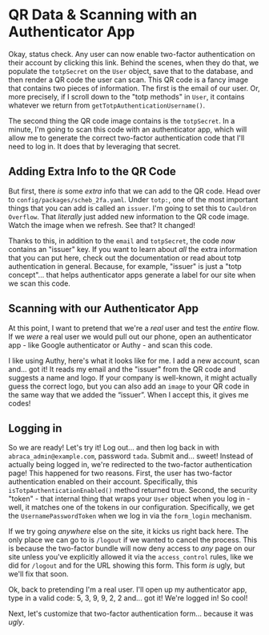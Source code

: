 # QR Data & Scanning with an Authenticator App

Okay, status check. Any user can now enable two-factor authentication on their
account by clicking this link. Behind the scenes, when they do that, we populate
the `totpSecret` on the `User` object, save that to the database, and then render
a QR code the user can scan. This QR code is a fancy image that
contains two pieces of information. The first is the email of our user. Or, more
precisely, if I scroll down to the "totp methods" in `User`, it contains whatever
we return from `getTotpAuthenticationUsername()`.

The second thing the QR code image contains is the `totpSecret`. In a minute, I'm
going to scan this code with an authenticator app, which will allow me to generate
the correct two-factor authentication code that I'll need to log in. It does that
by leveraging that secret.

## Adding Extra Info to the QR Code

But first, there *is* some *extra* info that we can add to the QR code. Head over
to `config/packages/scheb_2fa.yaml`. Under `totp:`, one of the most important things
that you can add is called an `issuer`. I'm going to set this to `Cauldron Overflow`.
That *literally* just added new information to the QR code image. Watch the image
when we refresh. See that? It changed!

Thanks to this, in addition to the `email` and `totpSecret`, the code *now*
contains an "issuer" key. If you want to learn about *all* the extra information
that you can put here, check out the documentation or read about totp authentication
in general. Because, for example, "issuer" is just a "totp concept"... that helps
authenticator apps generate a label for our site when we scan this code.

## Scanning with our Authenticator App

At this point, I want to pretend that we're a *real* user and test the *entire* flow. If
we *were* a real user we would pull out our phone, open an
authenticator app - like Google authenticator or Authy - and scan this code.

I like using Authy, here's what it looks like for me. I add a new account,
scan and... got it! It reads my email and the "issuer" from the QR code and
suggests a name and logo. If your company is well-known, it might actually
guess the correct logo, but you can also add an `image` to your QR code in the
same way that we added the “issuer”. When I accept this, it gives me codes!

## Logging in

So we are ready! Let's try it! Log out... and then log back in with
`abraca_admin@example.com`, password `tada`. Submit and... sweet! Instead of
actually being logged in, we're redirected to the two-factor authentication
page! This happened for two reasons. First, the user has two-factor authentication
enabled on their account. Specifically, this `isTotpAuthenticationEnabled()` method
returned true. Second, the security "token" - that internal thing that wraps your
`User` object when you log in - well, it matches one of the tokens in our configuration.
Specifically, we get the `UsernamePasswordToken` when we log in via the `form_login`
mechanism.

If we try going *anywhere* else on the site, it kicks us right back here. The
only place we can go to is `/logout` if we wanted to cancel the process. This is
because the two-factor bundle will now deny access to *any* page on our site unless
you've explicitly allowed it via the `access_control` rules, like we did for
`/logout` and for the URL showing this form. This form *is* ugly, but we'll fix
that soon.

Ok, back to pretending I'm a real user. I'll open up my authenticator app, type in a valid
code: 5, 3, 9, 9, 2, 2 and... got it! We're logged in! So cool!

Next, let's customize that two-factor authentication form... because it was
*ugly*.
